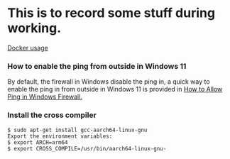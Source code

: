 # This is to record some stuff during working.

[Docker usage](docker.md)

### How to enable the ping from outside in Windows 11
By default, the firewall in Windows disable the ping in, a quick way to enable the ping in from outside in Windows 11 is provided in [How to Allow Ping in Windows Firewall.](https://www.wintips.org/how-to-allow-ping-in-windows-firewall/) 


### Install the cross compiler
```
$ sudo apt-get install gcc-aarch64-linux-gnu
Export the environment variables:
$ export ARCH=arm64
$ export CROSS_COMPILE=/usr/bin/aarch64-linux-gnu-
```